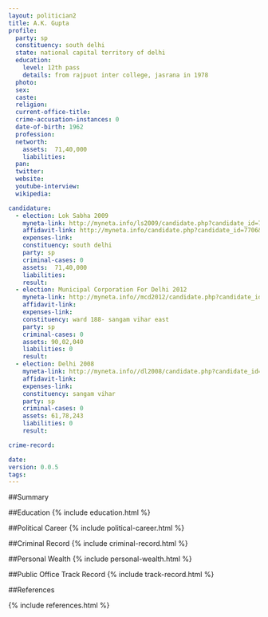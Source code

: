 ```yaml
---
layout: politician2
title: A.K. Gupta
profile: 
  party: sp
  constituency: south delhi
  state: national capital territory of delhi
  education: 
    level: 12th pass
    details: from rajpuot inter college, jasrana in 1978
  photo: 
  sex: 
  caste: 
  religion: 
  current-office-title: 
  crime-accusation-instances: 0
  date-of-birth: 1962
  profession: 
  networth: 
    assets:  71,40,000
    liabilities: 
  pan: 
  twitter: 
  website: 
  youtube-interview: 
  wikipedia: 

candidature: 
  - election: Lok Sabha 2009
    myneta-link: http://myneta.info/ls2009/candidate.php?candidate_id=7706
    affidavit-link: http://myneta.info/candidate.php?candidate_id=7706&scan=original
    expenses-link: 
    constituency: south delhi 
    party: sp
    criminal-cases: 0
    assets:  71,40,000
    liabilities: 
    result:  
  - election: Municipal Corporation For Delhi 2012
    myneta-link: http://myneta.info//mcd2012/candidate.php?candidate_id=2523
    affidavit-link: 
    expenses-link: 
    constituency: ward 188- sangam vihar east 
    party: sp
    criminal-cases: 0
    assets: 90,02,040
    liabilities: 0
    result:  
  - election: Delhi 2008
    myneta-link: http://myneta.info//dl2008/candidate.php?candidate_id=331
    affidavit-link: 
    expenses-link: 
    constituency: sangam vihar 
    party: sp
    criminal-cases: 0
    assets: 61,78,243
    liabilities: 0
    result:  

crime-record: 

date: 
version: 0.0.5
tags: 
---
```

##Summary


##Education
{% include education.html %}


##Political Career
{% include political-career.html %}


##Criminal Record
{% include criminal-record.html %}


##Personal Wealth
{% include personal-wealth.html %}


##Public Office Track Record
{% include track-record.html %}


##References


{% include references.html %}